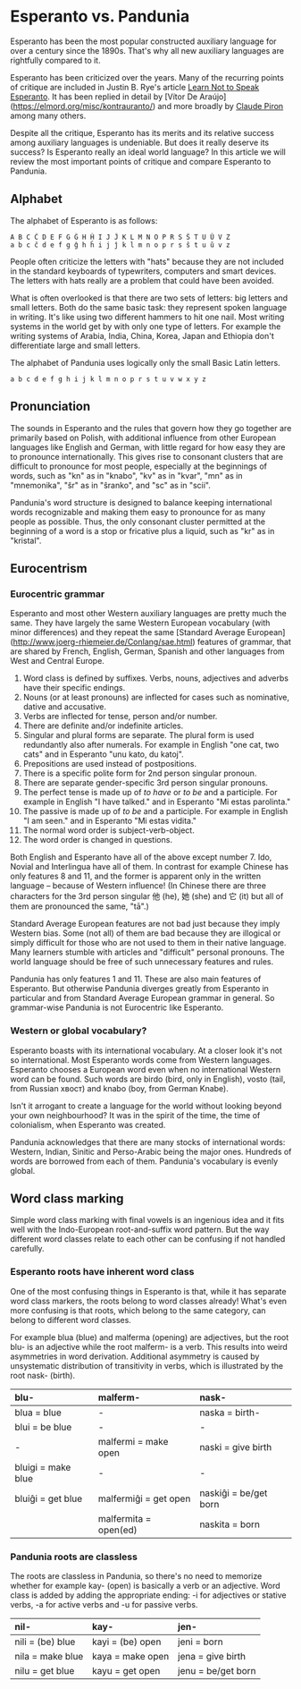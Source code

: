 # Esperanto vs. Pandunia

Esperanto has been the most popular constructed auxiliary language for
over a century since the 1890s. That's why all new auxiliary languages
are rightfully compared to it.


Esperanto has been criticized over the years. Many of the recurring
points of critique are included in Justin B. Rye's article
[Learn Not to Speak Esperanto](http://jbr.me.uk/ranto/index.html).
It has been replied in detail by [Vítor De Araújo]
(https://elmord.org/misc/kontrauranto/) and more broadly by
[Claude Piron](http://claudepiron.free.fr/articlesenanglais/why.htm)
among many others.

Despite all the critique, Esperanto has its merits and its relative
success among auxiliary languages is undeniable. But does it really
deserve its success? Is Esperanto really an ideal world language?
In this article we will review the most important points of critique
and compare Esperanto to Pandunia.



## Alphabet

The alphabet of Esperanto is as follows:

    A B C Ĉ D E F G Ĝ H Ĥ I J Ĵ K L M N O P R S Ŝ T U Ŭ V Z
    a b c ĉ d e f g ĝ h ĥ i j ĵ k l m n o p r s ŝ t u ŭ v z

People often criticize the letters with "hats" because they are not
included in the standard keyboards of typewriters, computers and smart
devices. The letters with hats really are a problem that could have been avoided.

What is often overlooked is that there are two sets of letters: big
letters and small letters. Both do the same basic task: they represent spoken
language in writing. It's like using two different hammers to hit one nail.
Most writing systems in the world get by with only one type of letters.
For example the writing systems of Arabia, India, China, Korea, Japan and Ethiopia
don't differentiate large and small letters.

The alphabet of Pandunia uses logically only the small Basic Latin letters.

    a b c d e f g h i j k l m n o p r s t u v w x y z



## Pronunciation

The sounds in Esperanto and the rules that govern how they go together are
primarily based on Polish, with additional influence from other European
languages like English and German, with little regard for how easy they
are to pronounce internationally. This gives rise to consonant clusters that
are difficult to pronounce for most people, especially at the beginnings
of words, such as "kn" as in "knabo", "kv" as in "kvar", "mn" as in
"mnemonika", "ŝr" as in "ŝranko", and "sc" as in "scii".

Pandunia's word structure is designed to balance keeping international words
recognizable and making them easy to pronounce for as many people as possible.
Thus, the only consonant cluster permitted at the beginning of a word is a
stop or fricative plus a liquid, such as "kr" as in "kristal".



## Eurocentrism

### Eurocentric grammar

Esperanto and most other Western auxiliary languages are pretty much
the same. They have largely the same Western European vocabulary (with
minor differences) and they repeat the same [Standard Average European]
(http://www.joerg-rhiemeier.de/Conlang/sae.html) features of grammar,
that are shared by French, English, German, Spanish and other languages
from West and Central Europe.

1. Word class is defined by suffixes. Verbs, nouns, adjectives and 
   adverbs have their specific endings.
2. Nouns (or at least pronouns) are inflected for cases such as
   nominative, dative and accusative.
3. Verbs are inflected for tense, person and/or number.
4. There are definite and/or indefinite articles.
5. Singular and plural forms are separate. The plural form is used
   redundantly also after numerals. For example in English "one cat,
   two cats" and in Esperanto "unu kato, du katoj".
6. Prepositions are used instead of postpositions.
7. There is a specific polite form for 2nd person singular pronoun.
8. There are separate gender-specific 3rd person singular pronouns.
9. The perfect tense is made up of _to have_ or _to be_ and a participle.
   For example in English "I have talked." and in Esperanto "Mi estas
   parolinta."
10. The passive is made up of _to be_ and a participle. For example in
    English "I am seen." and in Esperanto "Mi estas vidita."
11. The normal word order is subject-verb-object. 
12. The word order is changed in questions.

Both English and Esperanto have all of the above except number 7. Ido,
Novial and Interlingua have all of them. In contrast for example Chinese
has only features 8 and 11, and the former is apparent only in the
written language – because of Western influence! (In Chinese there are
three characters for the 3rd person singular 他 (he), 她 (she) and 它 (it)
but all of them are pronounced the same, "tā".)

Standard Average European features are not bad just because they imply
Western bias. Some (not all) of them are bad because they are illogical
or simply difficult for those who are not used to them in their native
language. Many learners stumble with articles and "difficult" personal
pronouns. The world language should be free of such unnecessary features
and rules.

Pandunia has only features 1 and 11. These are also main features of
Esperanto. But otherwise Pandunia diverges greatly from Esperanto in
particular and from Standard Average European grammar in general. So
grammar-wise Pandunia is not Eurocentric like Esperanto.


### Western or global vocabulary?

Esperanto boasts with its international vocabulary. At a closer look
it's not so international. Most Esperanto words come from Western
languages. Esperanto chooses a European word even when no international
Western word can be found. Such words are birdo (bird, only in English),
vosto (tail, from Russian хвост) and knabo (boy, from German Knabe).

Isn't it arrogant to create a language for the world without looking
beyond your own neighbourhood? It was in the spirit of the time, the
time of colonialism, when Esperanto was created.

Pandunia acknowledges that there are many stocks of international words:
Western, Indian, Sinitic and Perso-Arabic being the major ones. Hundreds
of words are borrowed from each of them. Pandunia's vocabulary is evenly
global.



## Word class marking

Simple word class marking with final vowels is an ingenious idea and
it fits well with the Indo-European root-and-suffix word pattern. But
the way different word classes relate to each other can be confusing
if not handled carefully.


### Esperanto roots have inherent word class

One of the most confusing things in Esperanto is that, while it has
separate word class markers, the roots belong to word classes already!
What's even more confusing is that roots, which belong to the same
category, can belong to different word classes. 

For example blua (blue) and malferma (opening) are adjectives, but
the root blu- is an adjective while the root malferm- is a verb. This
results into weird asymmetries in word derivation. Additional 
asymmetry is caused by unsystematic distribution of transitivity in
verbs, which is illustrated by the root nask- (birth).

| blu-               | malferm-              | nask-                 |
|:-------------------|:----------------------|:----------------------|
| blua = blue        | -                     | naska = birth-        |
| blui = be blue     | -                     | -                     |
| -                  | malfermi = make open  | naski = give birth    |
| bluigi = make blue | -                     | -                     |
| bluiĝi = get blue  | malfermiĝi = get open | naskiĝi = be/get born |
|                    | malfermita = open(ed) | naskita = born        |


### Pandunia roots are classless

The roots are classless in Pandunia, so there's no need to memorize
whether for example kay- (open) is basically a verb or an adjective.
Word class is added by adding the appropriate ending: -i for adjectives
or stative verbs, -a for active verbs and -u for passive verbs.

| nil-               | kay-              | jen-               |
|:-------------------|:------------------|:-------------------|
| nili = (be) blue   | kayi = (be) open  | jeni = born        |
| nila = make blue   | kaya = make open  | jena = give birth  |
| nilu = get blue    | kayu = get open   | jenu = be/get born |





